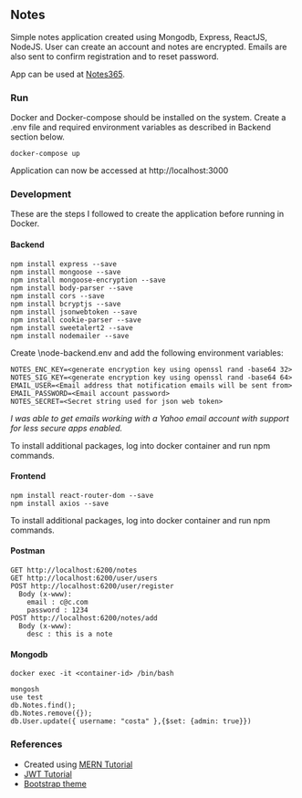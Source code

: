 ## Notes

Simple notes application created using Mongodb, Express, ReactJS, NodeJS. User can create an account and notes are encrypted. Emails are also sent to confirm registration and to reset password. 

App can be used at [Notes365](https://notes365.costa365.site).

### Run

Docker and Docker-compose should be installed on the system. Create a .env file and required environment variables as described in Backend section below.

```console
docker-compose up
```

Application can now be accessed at http://localhost:3000


### Development

These are the steps I followed to create the application before running in Docker.

#### Backend

```console
npm install express --save
npm install mongoose --save
npm install mongoose-encryption --save
npm install body-parser --save
npm install cors --save
npm install bcryptjs --save
npm install jsonwebtoken --save
npm install cookie-parser --save
npm install sweetalert2 --save
npm install nodemailer --save
```

Create \node-backend\.env and add the following environment variables:
```console
NOTES_ENC_KEY=<generate encryption key using openssl rand -base64 32>
NOTES_SIG_KEY=<generate encryption key using openssl rand -base64 64>
EMAIL_USER=<Email address that notification emails will be sent from>
EMAIL_PASSWORD=<Email account password>
NOTES_SECRET=<Secret string used for json web token>
```

*I was able to get emails working with a Yahoo email account with support for less secure apps enabled.*

To install additional packages, log into docker container and run npm commands.

#### Frontend

```console
npm install react-router-dom --save
npm install axios --save
```

To install additional packages, log into docker container and run npm commands.

#### Postman

```console
GET http://localhost:6200/notes
GET http://localhost:6200/user/users
POST http://localhost:6200/user/register
  Body (x-www):
    email : c@c.com
    password : 1234
POST http://localhost:6200/notes/add
  Body (x-www):
    desc : this is a note
```

#### Mongodb

```console
docker exec -it <container-id> /bin/bash
```
```console
mongosh
use test
db.Notes.find();
db.Notes.remove({});
db.User.update({ username: "costa" },{$set: {admin: true}})
```

### References

- Created using [MERN Tutorial](https://medium.com/codebase/series-mern-from-scratch-to-a-robust-solution-1af15204e281)
- [JWT Tutorial](https://medium.com/@faizanv/authentication-for-your-react-and-express-application-w-json-web-tokens-923515826e0#4010)
- [Bootstrap theme](https://bootswatch.com/3/cerulean)
